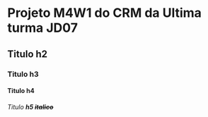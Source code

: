 # Projeto M4W1 do CRM da Ultima turma JD07

## Titulo h2

### Titulo h3

#### Titulo h4

###### Titulo **h5 ~~italico~~**

